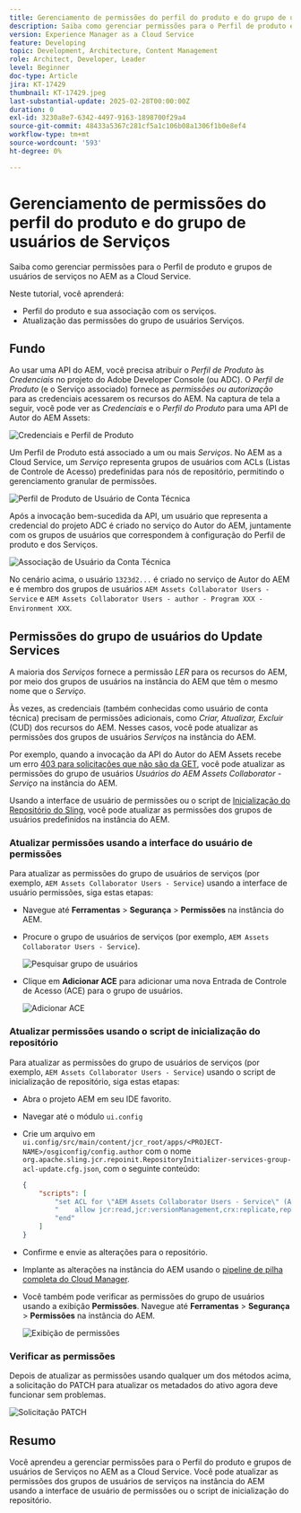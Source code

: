 ```yaml
---
title: Gerenciamento de permissões do perfil do produto e do grupo de usuários de Serviços
description: Saiba como gerenciar permissões para o Perfil de produto e grupos de usuários de serviços no AEM as a Cloud Service.
version: Experience Manager as a Cloud Service
feature: Developing
topic: Development, Architecture, Content Management
role: Architect, Developer, Leader
level: Beginner
doc-type: Article
jira: KT-17429
thumbnail: KT-17429.jpeg
last-substantial-update: 2025-02-28T00:00:00Z
duration: 0
exl-id: 3230a8e7-6342-4497-9163-1898700f29a4
source-git-commit: 48433a5367c281cf5a1c106b08a1306f1b0e8ef4
workflow-type: tm+mt
source-wordcount: '593'
ht-degree: 0%

---
```


# Gerenciamento de permissões do perfil do produto e do grupo de usuários de Serviços

Saiba como gerenciar permissões para o Perfil de produto e grupos de usuários de serviços no AEM as a Cloud Service.

Neste tutorial, você aprenderá:

- Perfil do produto e sua associação com os serviços.
- Atualização das permissões do grupo de usuários Serviços.

## Fundo

Ao usar uma API do AEM, você precisa atribuir o _Perfil de Produto_ às _Credenciais_ no projeto do Adobe Developer Console (ou ADC). O _Perfil de Produto_ (e o Serviço associado) fornece as _permissões ou autorização_ para as credenciais acessarem os recursos do AEM. Na captura de tela a seguir, você pode ver as _Credenciais_ e o _Perfil do Produto_ para uma API de Autor do AEM Assets:

![Credenciais e Perfil de Produto](../assets/how-to/API-Credentials-Product-Profile.png)

Um Perfil de Produto está associado a um ou mais _Serviços_. No AEM as a Cloud Service, um _Serviço_ representa grupos de usuários com ACLs (Listas de Controle de Acesso) predefinidas para nós de repositório, permitindo o gerenciamento granular de permissões.

![Perfil de Produto de Usuário de Conta Técnica](../assets/s2s/technical-account-user-product-profile.png)

Após a invocação bem-sucedida da API, um usuário que representa a credencial do projeto ADC é criado no serviço do Autor do AEM, juntamente com os grupos de usuários que correspondem à configuração do Perfil de produto e dos Serviços.

![Associação de Usuário da Conta Técnica](../assets/s2s/technical-account-user-membership.png)

No cenário acima, o usuário `1323d2...` é criado no serviço de Autor do AEM e é membro dos grupos de usuários `AEM Assets Collaborator Users - Service` e `AEM Assets Collaborator Users - author - Program XXX - Environment XXX`.

## Permissões do grupo de usuários do Update Services

A maioria dos _Serviços_ fornece a permissão _LER_ para os recursos do AEM, por meio dos grupos de usuários na instância do AEM que têm o mesmo nome que o _Serviço_.

Às vezes, as credenciais (também conhecidas como usuário de conta técnica) precisam de permissões adicionais, como _Criar, Atualizar, Excluir_ (CUD) dos recursos do AEM. Nesses casos, você pode atualizar as permissões dos grupos de usuários _Serviços_ na instância do AEM.

Por exemplo, quando a invocação da API do Autor do AEM Assets recebe um erro [403 para solicitações que não são da GET](../use-cases/invoke-api-using-oauth-s2s.md#403-error-for-non-get-requests), você pode atualizar as permissões do grupo de usuários _Usuários do AEM Assets Collaborator - Serviço_ na instância do AEM.

Usando a interface de usuário de permissões ou o script de [Inicialização do Repositório do Sling](https://sling.apache.org/documentation/bundles/repository-initialization.html), você pode atualizar as permissões dos grupos de usuários predefinidos na instância do AEM.

### Atualizar permissões usando a interface do usuário de permissões

Para atualizar as permissões do grupo de usuários de serviços (por exemplo, `AEM Assets Collaborator Users - Service`) usando a interface de usuário permissões, siga estas etapas:

- Navegue até **Ferramentas** > **Segurança** > **Permissões** na instância do AEM.

- Procure o grupo de usuários de serviços (por exemplo, `AEM Assets Collaborator Users - Service`).

  ![Pesquisar grupo de usuários](../assets/how-to/search-user-group.png)

- Clique em **Adicionar ACE** para adicionar uma nova Entrada de Controle de Acesso (ACE) para o grupo de usuários.

  ![Adicionar ACE](../assets/how-to/add-ace.png)

### Atualizar permissões usando o script de inicialização do repositório

Para atualizar as permissões do grupo de usuários de serviços (por exemplo, `AEM Assets Collaborator Users - Service`) usando o script de inicialização de repositório, siga estas etapas:

- Abra o projeto AEM em seu IDE favorito.

- Navegar até o módulo `ui.config`

- Crie um arquivo em `ui.config/src/main/content/jcr_root/apps/<PROJECT-NAME>/osgiconfig/config.author` com o nome `org.apache.sling.jcr.repoinit.RepositoryInitializer-services-group-acl-update.cfg.json`, com o seguinte conteúdo:

  ```json
  {
      "scripts": [
          "set ACL for \"AEM Assets Collaborator Users - Service\" (ACLOptions=ignoreMissingPrincipal)",
          "    allow jcr:read,jcr:versionManagement,crx:replicate,rep:write on /content/dam",
          "end"
      ]
  }
  ```

- Confirme e envie as alterações para o repositório.

- Implante as alterações na instância do AEM usando o [pipeline de pilha completa do Cloud Manager](https://experienceleague.adobe.com/pt-br/docs/experience-manager-cloud-service/content/implementing/using-cloud-manager/cicd-pipelines/introduction-ci-cd-pipelines#full-stack-pipeline).

- Você também pode verificar as permissões do grupo de usuários usando a exibição **Permissões**. Navegue até **Ferramentas** > **Segurança** > **Permissões** na instância do AEM.

  ![Exibição de permissões](../assets/how-to/permissions-view.png)

### Verificar as permissões

Depois de atualizar as permissões usando qualquer um dos métodos acima, a solicitação do PATCH para atualizar os metadados do ativo agora deve funcionar sem problemas.

![Solicitação PATCH](../assets/how-to/patch-request.png)

## Resumo

Você aprendeu a gerenciar permissões para o Perfil do produto e grupos de usuários de Serviços no AEM as a Cloud Service. Você pode atualizar as permissões dos grupos de usuários de serviços na instância do AEM usando a interface de usuário de permissões ou o script de inicialização do repositório.
